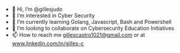 - 👋 Hi, I’m @gillesjudo
- 👀 I’m interested in Cyber Security
- 🌱 I’m currently learning Golang, Javascript, Bash and Powershell
- 💞️ I’m looking to collaborate on Cybersecurity Education Initiatives
- 📫 How to reach me gillescastro1021@gmail.com or at www.linkedin.com/in/gilles-c

<!---
gillesjudo/gillesjudo is a ✨ special ✨ repository because its `README.md` (this file) appears on your GitHub profile.
You can click the Preview link to take a look at your changes.
--->
